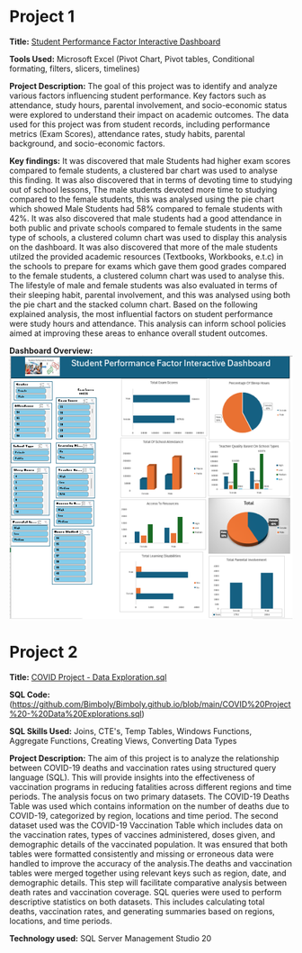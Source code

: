 # Project 1
 
**Title:** [Student Performance Factor Interactive Dashboard](https://github.com/Bimboly/Bimboly.github.io/blob/main/Student%20Performance%20Factors%20Dashboard.xlsx)
 
**Tools Used:** Microsoft Excel (Pivot Chart, Pivot tables, Conditional formating, filters, slicers, timelines)
 
**Project Description:** The goal of this project was to identify and analyze various factors influencing student performance. Key factors such as attendance, study hours, parental involvement, and socio-economic status were explored to understand their impact on academic outcomes. The data used for this project was from student records, including performance metrics (Exam Scores), attendance rates, study habits, parental background, and socio-economic factors. 
 
**Key findings:** It was discovered that male Students had higher exam scores compared to female students, a clustered bar chart was used to analyse this finding. It was also discovered that in terms of devoting time to studying out of school lessons, The male students devoted more time to studying compared to the female students, this was analysed using the pie chart which showed Male Students had 58% compared to female students with 42%. It was also discovered that male students had a good attendance in both public and private schools compared to female students in the same type of schools, a clustered column chart was used to display this analysis on the dashboard. It was also discovered that more of the male students utilzed the provided academic resources (Textbooks, Workbooks, e.t.c) in the schools to prepare for exams which gave them good grades compared to the female students, a clustered column chart was used to analyse this. The lifestyle of male and female students was also evaluated in terms of their sleeping habit, parental involvement, and this was analysed using both the pie chart and the stacked column chart. Based on the following explained analysis, the most influential factors on student performance were study hours and attendance. This analysis can inform school policies aimed at improving these areas to enhance overall student outcomes.
 
**Dashboard Overview:**
![Student](Student.png)


# Project 2
**Title:** [COVID Project - Data Exploration.sql](https://github.com/Bimboly/Bimboly.github.io/blob/main/COVID%20Project%20-%20Data%20Explorations.sql)

**SQL Code:**  (https://github.com/Bimboly/Bimboly.github.io/blob/main/COVID%20Project%20-%20Data%20Explorations.sql)

**SQL Skills Used:** Joins, CTE's, Temp Tables, Windows Functions, Aggregate Functions, Creating Views, Converting Data Types
 
**Project Description:** The aim of this project is to analyze the relationship between COVID-19 deaths and vaccination rates using structured query language (SQL). This will provide insights into the effectiveness of vaccination programs in reducing fatalities across different regions and time periods. The analysis focus on two primary datasets. The COVID-19 Deaths Table was used which contains information on the number of deaths due to COVID-19, categorized by region, locations and time period. The second dataset used was the COVID-19 Vaccination Table which includes data on the vaccination rates, types of vaccines administered, doses given, and demographic details of the vaccinated population. It was ensured that both tables were formatted consistently and missing or erroneous data were handled to improve the accuracy of the analysis.The deaths and vaccination tables were merged together using relevant keys such as region, date, and demographic details. This step will facilitate comparative analysis between death rates and vaccination coverage. SQL queries were used to perform descriptive statistics on both datasets. This includes calculating total deaths, vaccination rates, and generating summaries based on regions, locations, and time periods.
 
**Technology used:** SQL Server Management Studio 20
